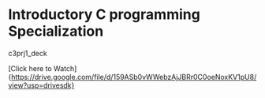 # Introductory C programming Specialization
c3prj1_deck

[Click here to Watch]{https://drive.google.com/file/d/159ASb0vWWebzAjJBRr0C0oeNoxKV1pU8/view?usp=drivesdk}
